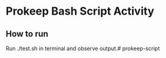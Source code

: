 # Prokeep Bash Script Activity
## How to run
Run ./test.sh in terminal and observe output.# prokeep-script

